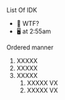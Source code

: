 List Of IDK
- 🙉 WTF?
- 🖥️ at 2:55am

Ordered manner
1. XXXXX
2. XXXXX
3. XXXXX
   1. XXXXX VX
   2. XXXXX VX
